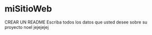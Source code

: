 # miSitioWeb
CREAR UN README
Escriba todos los datos que usted desee sobre su proyecto
noel jejejejej
